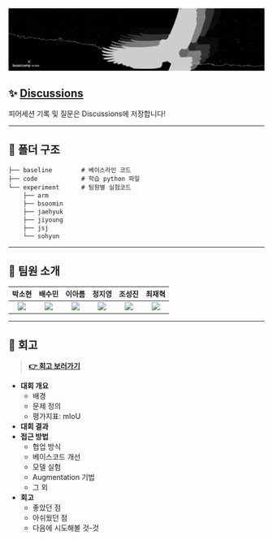 <div align="center"> 
    <img src="logo.png" alt="logo"/>
</div>

## ✨ [Discussions](https://github.com/bcaitech1/p3-ims-obd-eagle-eye/discussions)

피어세션 기록 및 질문은 Discussions에 저장합니다!

---

## 📁 폴더 구조

```
├── baseline        # 베이스라인 코드
├── code            # 학습 python 파일
└── experiment      # 팀원별 실험코드
    ├── arm
    ├── bsoomin
    ├── jaehyuk
    ├── jiyoung
    ├── jsj
    └── sohyun
```

---

## 👋 팀원 소개

|                                                                                      박소현                                                                                      |                                                             배수민                                                             |                                                          이아름                                                           |                                                            정지영                                                            |                                                            조성진                                                             |                                                            최재혁                                                             |
| :------------------------------------------------------------------------------------------------------------------------------------------------------------------------------: | :----------------------------------------------------------------------------------------------------------------------------: | :-----------------------------------------------------------------------------------------------------------------------: | :--------------------------------------------------------------------------------------------------------------------------: | :---------------------------------------------------------------------------------------------------------------------------: | :---------------------------------------------------------------------------------------------------------------------------: |
| <a href='https://github.com/CoodingPenguin'><img src='https://avatars.githubusercontent.com/u/37505775?s=460&u=44732fef53503e63d47192ce5c2de747eff5f0c6&v=4' width='200px'/></a> | <a href='https://github.com/bsm8734'><img src='https://avatars.githubusercontent.com/u/35002768?s=460&v=4' width='200px'/></a> | <a href='https://github.com/areum514'><img src='https://avatars.githubusercontent.com/u/31814363?v=4' width='200px'/></a> | <a href='https://github.com/bitwarrior1'><img src='https://avatars.githubusercontent.com/u/28282381?v=4' width='200px'/></a> | <a href='https://github.com/Jo-ad-fontes'><img src='https://avatars.githubusercontent.com/u/44337804?v=4' width='200px'/></a> | <a href='https://github.com/opijae'><img src='https://avatars.githubusercontent.com/u/26226101?s=460&v=4' width='200px'/></a> |

---

## 👀 회고

> **[👉 회고 보러가기](https://github.com/CoodingPenguin/semantic-segmentation-for-recycling-items/wiki)**

- **대회 개요**
  - 배경
  - 문제 정의
  - 평가지표: mIoU
- **대회 결과**
- **접근 방법**
  - 협업 방식
  - 베이스코드 개선
  - 모델 실험
  - Augmentation 기법
  - 그 외
- **회고**
  - 좋았던 점
  - 아쉬웠던 점
  - 다음에 시도해볼 것-것
